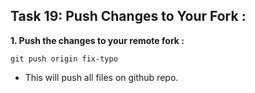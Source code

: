 
## Task 19: Push Changes to Your Fork :
**1. Push the changes to your remote fork :**
```
git push origin fix-typo
```
- This will push all files on github repo.
